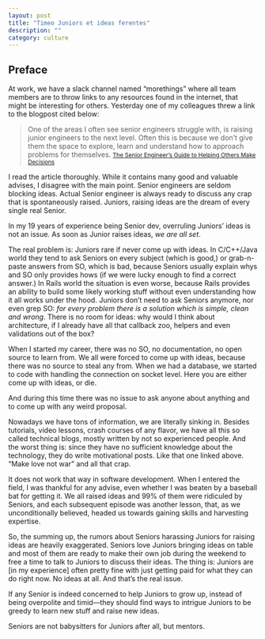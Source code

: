 ```yaml
---
layout: post
title: "Timeo Juniors et ideas ferentes"
description: ""
category: culture
---
```


## Preface

At work, we have a slack channel named “morethings” where all team members are
to throw links to any resources found in the internet, that might be interesting
for others. Yesterday one of my colleagues threw a link to the blogpost cited below:

> One of the areas I often see senior engineers struggle with,
> is raising junior engineers to the next level.
> Often this is because we don’t give them the space to explore,
> learn and understand how to approach problems for themselves.
<small>[The Senior Engineer’s Guide to Helping Others Make Decisions](http://silverwraith.com/blog/2017/10/the-senior-engineers-guide-to-helping-others-make-decisions/)</small>

I read the article thoroughly. While it contains many good and valuable advises,
I disagree with the main point. Senior engineers are seldom blocking ideas.
Actual Senior engineer is always ready to discuss any crap that is spontaneously
raised. Juniors, raising ideas are the dream of every single real Senior.

In my 19 years of experience being Senior dev, overruling Juniors’ ideas is not
an issue. As soon as Junior raises ideas, _we are all set_.

The real problem is: Juniors rare if never come up with ideas. In C/C++/Java world
they tend to ask Seniors on every subject (which is good,) or grab-n-paste answers
from SO, which is bad, because Seniors usually explain whys and SO only provides hows
(if we were lucky enough to find a correct answer.) In Rails world the situation
is even worse, because Rails provides an ability to build some likely working stuff
without even understanding how it all works under the hood. Juniors don’t need
to ask Seniors anymore, nor even grep SO: _for every problem there is a solution
which is simple, clean and wrong_. There is no room for ideas: why would I think
about architecture, if I already have all that callback zoo, helpers and
even validations out of the box?

When I started my career, there was no SO, no documentation, no open source to
learn from. We all were forced to come up with ideas, because there was no source
to steal any from. When we had a database, we started to code with handling
the connection on socket level. Here you are either come up with ideas, or die.

And during this time there was no issue to ask anyone about anything and
to come up with any weird proposal.

Nowadays we have tons of information, we are literally sinking in.
Besides tutorials, video lessons, crash courses of any flavor, we have all this
so called technical blogs, mostly written by not so experienced people.
And the worst thing is: since they have no sufficient knowledge about the technology,
they do write motivational posts. Like that one linked above.
“Make love not war” and all that crap.

It does not work that way in software development. When I entered the field,
I was thankful for any advise, even whether I was beaten by a baseball bat
for getting it. We all raised ideas and 99% of them were ridiculed by Seniors,
and each subsequent episode was another lesson, that, as we unconditionally believed,
headed us towards gaining skills and harvesting expertise.

So, the summing up, the rumors about Seniors harassing Juniors for raising ideas
are heavily exaggerated. Seniors love Juniors bringing ideas on table and most
of them are ready to make their own job during the weekend to free a time
to talk to Juniors to discuss their ideas. The thing is: Juniors are [in my experience]
often pretty fine with just getting paid for what they can do right now.
No ideas at all. And that’s the real issue.

If any Senior is indeed concerned to help Juniors to grow up, instead of being
overpolite and timid—they should find ways to intrigue Juniors to be greedy to
learn new stuff and raise new ideas.

Seniors are not babysitters for Juniors after all, but mentors.
